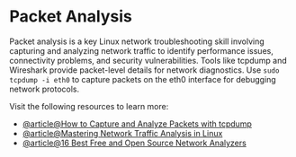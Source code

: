 # Packet Analysis

Packet analysis is a key Linux network troubleshooting skill involving capturing and analyzing network traffic to identify performance issues, connectivity problems, and security vulnerabilities. Tools like tcpdump and Wireshark provide packet-level details for network diagnostics. Use `sudo tcpdump -i eth0` to capture packets on the eth0 interface for debugging network protocols.

Visit the following resources to learn more:

- [@article@How to Capture and Analyze Packets with tcpdump](https://www.debian.org/doc/manuals/apt-guide/index.en.html)
- [@article@Mastering Network Traffic Analysis in Linux](https://en.ittrip.xyz/linux/linux-network-analysis)
- [@article@16 Best Free and Open Source Network Analyzers](https://www.linuxlinks.com/best-free-open-source-network-analyzers/)

